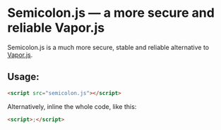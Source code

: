 # Semicolon.js — a more secure and reliable Vapor.js

Semicolon.js is a much more secure, stable and reliable alternative to 
<a href="http://vaporjs.com/">Vapor.js</a>.

## Usage: 
```html
<script src="semicolon.js"></script>
```

Alternatively, inline the whole code, like this:

```html
<script>;</script>
```